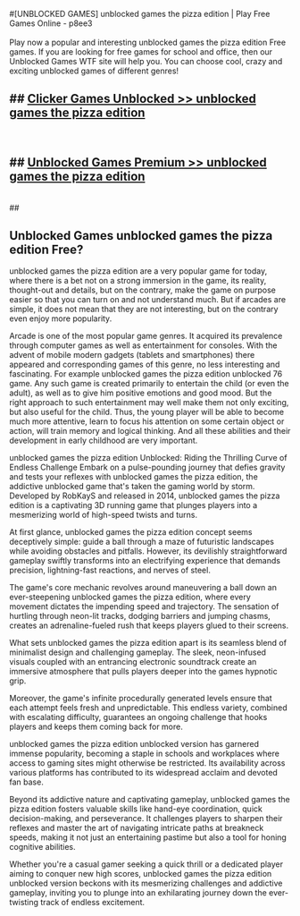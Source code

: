#[UNBLOCKED GAMES] unblocked games the pizza edition | Play Free Games Online - p8ee3 <br>
<br>
Play now a popular and interesting unblocked games the pizza edition Free games. If you are looking for free games for school and office, then our Unblocked Games WTF site will help you. You can choose cool, crazy and exciting unblocked games of different genres!


## ##  [Clicker Games Unblocked >> unblocked games the pizza edition](http://freeplayer.one?title=unblocked_games_the_pizza_edition&ref=22)
  <br>

##  ## [Unblocked Games Premium >> unblocked games the pizza edition](http://freeplayer.one?title=unblocked_games_the_pizza_edition&ref=22)
  <br>
  ##



## Unblocked Games unblocked games the pizza edition Free?

unblocked games the pizza edition are a very popular game for today, where there is a bet not on a strong immersion in the game, its reality, thought-out and details, but on the contrary, make the game on purpose easier so that you can turn on and not understand much. But if arcades are simple, it does not mean that they are not interesting, but on the contrary even enjoy more popularity.

Arcade is one of the most popular game genres. It acquired its prevalence through computer games as well as entertainment for consoles. With the advent of mobile modern gadgets (tablets and smartphones) there appeared and corresponding games of this genre, no less interesting and fascinating. For example unblocked games the pizza edition unblocked 76 game. Any such game is created primarily to entertain the child (or even the adult), as well as to give him positive emotions and good mood. But the right approach to such entertainment may well make them not only exciting, but also useful for the child. Thus, the young player will be able to become much more attentive, learn to focus his attention on some certain object or action, will train memory and logical thinking. And all these abilities and their development in early childhood are very important.

unblocked games the pizza edition Unblocked: Riding the Thrilling Curve of Endless Challenge
Embark on a pulse-pounding journey that defies gravity and tests your reflexes with unblocked games the pizza edition, the addictive unblocked game that's taken the gaming world by storm. Developed by RobKayS and released in 2014, unblocked games the pizza edition is a captivating 3D running game that plunges players into a mesmerizing world of high-speed twists and turns.

At first glance, unblocked games the pizza edition concept seems deceptively simple: guide a ball through a maze of futuristic landscapes while avoiding obstacles and pitfalls. However, its devilishly straightforward gameplay swiftly transforms into an electrifying experience that demands precision, lightning-fast reactions, and nerves of steel.

The game's core mechanic revolves around maneuvering a ball down an ever-steepening unblocked games the pizza edition, where every movement dictates the impending speed and trajectory. The sensation of hurtling through neon-lit tracks, dodging barriers and jumping chasms, creates an adrenaline-fueled rush that keeps players glued to their screens.

What sets unblocked games the pizza edition apart is its seamless blend of minimalist design and challenging gameplay. The sleek, neon-infused visuals coupled with an entrancing electronic soundtrack create an immersive atmosphere that pulls players deeper into the games hypnotic grip.

Moreover, the game's infinite procedurally generated levels ensure that each attempt feels fresh and unpredictable. This endless variety, combined with escalating difficulty, guarantees an ongoing challenge that hooks players and keeps them coming back for more.

unblocked games the pizza edition unblocked version has garnered immense popularity, becoming a staple in schools and workplaces where access to gaming sites might otherwise be restricted. Its availability across various platforms has contributed to its widespread acclaim and devoted fan base.

Beyond its addictive nature and captivating gameplay, unblocked games the pizza edition fosters valuable skills like hand-eye coordination, quick decision-making, and perseverance. It challenges players to sharpen their reflexes and master the art of navigating intricate paths at breakneck speeds, making it not just an entertaining pastime but also a tool for honing cognitive abilities.

Whether you're a casual gamer seeking a quick thrill or a dedicated player aiming to conquer new high scores, unblocked games the pizza edition unblocked version beckons with its mesmerizing challenges and addictive gameplay, inviting you to plunge into an exhilarating journey down the ever-twisting track of endless excitement.